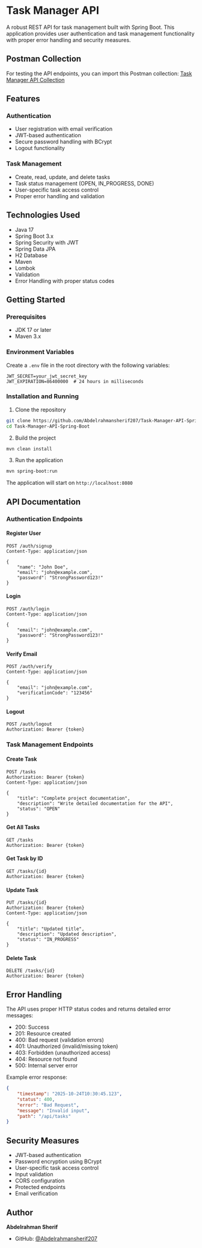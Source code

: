 # Task Manager API

A robust REST API for task management built with Spring Boot. This application provides user authentication and task management functionality with proper error handling and security measures.

## Postman Collection

For testing the API endpoints, you can import this Postman collection:
[Task Manager API Collection](https://drive.google.com/file/d/1Tmsc06oVooEitc71Yz8PwCtRo3cvfB0f/view?usp=sharing)
## Features

### Authentication
- User registration with email verification
- JWT-based authentication
- Secure password handling with BCrypt
- Logout functionality

### Task Management
- Create, read, update, and delete tasks
- Task status management (OPEN, IN_PROGRESS, DONE)
- User-specific task access control
- Proper error handling and validation

## Technologies Used

- Java 17
- Spring Boot 3.x
- Spring Security with JWT
- Spring Data JPA
- H2 Database
- Maven
- Lombok
- Validation
- Error Handling with proper status codes

## Getting Started

### Prerequisites
- JDK 17 or later
- Maven 3.x

### Environment Variables
Create a `.env` file in the root directory with the following variables:
```properties
JWT_SECRET=your_jwt_secret_key
JWT_EXPIRATION=86400000  # 24 hours in milliseconds
```

### Installation and Running

1. Clone the repository
```bash
git clone https://github.com/Abdelrahmansherif207/Task-Manager-API-Spring-Boot.git
cd Task-Manager-API-Spring-Boot
```

2. Build the project
```bash
mvn clean install
```

3. Run the application
```bash
mvn spring-boot:run
```

The application will start on `http://localhost:8080`

## API Documentation

### Authentication Endpoints

#### Register User
```http
POST /auth/signup
Content-Type: application/json

{
    "name": "John Doe",
    "email": "john@example.com",
    "password": "StrongPassword123!"
}
```

#### Login
```http
POST /auth/login
Content-Type: application/json

{
    "email": "john@example.com",
    "password": "StrongPassword123!"
}
```

#### Verify Email
```http
POST /auth/verify
Content-Type: application/json

{
    "email": "john@example.com",
    "verificationCode": "123456"
}
```

#### Logout
```http
POST /auth/logout
Authorization: Bearer {token}
```

### Task Management Endpoints

#### Create Task
```http
POST /tasks
Authorization: Bearer {token}
Content-Type: application/json

{
    "title": "Complete project documentation",
    "description": "Write detailed documentation for the API",
    "status": "OPEN"
}
```

#### Get All Tasks
```http
GET /tasks
Authorization: Bearer {token}
```

#### Get Task by ID
```http
GET /tasks/{id}
Authorization: Bearer {token}
```

#### Update Task
```http
PUT /tasks/{id}
Authorization: Bearer {token}
Content-Type: application/json

{
    "title": "Updated title",
    "description": "Updated description",
    "status": "IN_PROGRESS"
}
```

#### Delete Task
```http
DELETE /tasks/{id}
Authorization: Bearer {token}
```

## Error Handling

The API uses proper HTTP status codes and returns detailed error messages:

- 200: Success
- 201: Resource created
- 400: Bad request (validation errors)
- 401: Unauthorized (invalid/missing token)
- 403: Forbidden (unauthorized access)
- 404: Resource not found
- 500: Internal server error

Example error response:
```json
{
    "timestamp": "2025-10-24T10:30:45.123",
    "status": 400,
    "error": "Bad Request",
    "message": "Invalid input",
    "path": "/api/tasks"
}
```

## Security Measures

- JWT-based authentication
- Password encryption using BCrypt
- User-specific task access control
- Input validation
- CORS configuration
- Protected endpoints
- Email verification

## Author

**Abdelrahman Sherif**
- GitHub: [@Abdelrahmansherif207](https://github.com/Abdelrahmansherif207)
